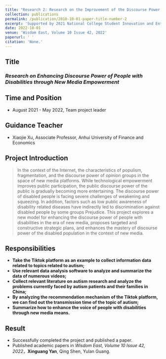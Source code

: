 ```yaml
---
title: "Research 2: Research on the Improvement of the Discourse Power of the Disabled under the Background of New Media"
collection: publications
permalink: /publication/2010-10-01-paper-title-number-2
excerpt: 'Supported by 2021 National College Student Innovation and Entrepreneurship Training Program Project'
date: 2022-10-01
venue: 'Wisdom East, Volume 10 Issue 42, 2022'
paperurl: ' '
citation: 'None.'
---
```

## Title

### *Research on Enhancing Discourse Power of People with Disabilities through New Media Empowerment*

## Time and Position
* August 2021 - May 2022, Team project leader

## Guidance Teacher
* Xiaojie Xu, Associate Professor, Anhui University of Finance and Economics

## Project Introduction

> In the context of the Internet, the characteristics of populism, fragmentation, and the discourse power of opinion groups in the space of new media platforms. While technological empowerment improves public participation, the public discourse power of the public is gradually becoming more entertaining. The discourse power of disabled people is facing severe challenges of weakening and squeezing. In addition, factors such as low public awareness of disability related diseases have indirectly led to discrimination against disabled people by some groups Prejudice. This project explores a new model for enhancing the discourse power of people with disabilities in the era of new media, proposes targeted and constructive strategic plans, and enhances the mastery of discourse power of the disabled population in the context of new media.

## Responsibilities

* **Take the Tiktok platform as an example to collect information data related to topics related to autism;**
* **Use relevant data analysis software to analyze and summarize the data of numerous videos;**
* **Collect relevant literature on autism research and analyze the problems currently faced by autism patients and their families in China;**
* **By analyzing the recommendation mechanism of the Tiktok platform, we can find out the transmission time of the topic of autism;**
* **Summarize how to enhance the voice of people with disabilities through new media means.**

## Result

* Successfully completed the project and published a paper.
* Published academic papers in *Wisdom East, Volume 10 Issue 42, 2022*，**Xinguang Yan**, Qing Shen, Yulan Guang.
